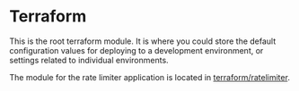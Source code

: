 # Terraform

This is the root terraform module. It is where you could store the default configuration values for deploying to a development environment, or settings related to individual environments.

The module for the rate limiter application is located in [terraform/ratelimiter](./ratelimiter).